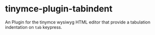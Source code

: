 # tinymce-plugin-tabindent

An Plugin for the tinymce wysiwyg HTML editor that provide a tabulation indentation on `tab` keypress.
